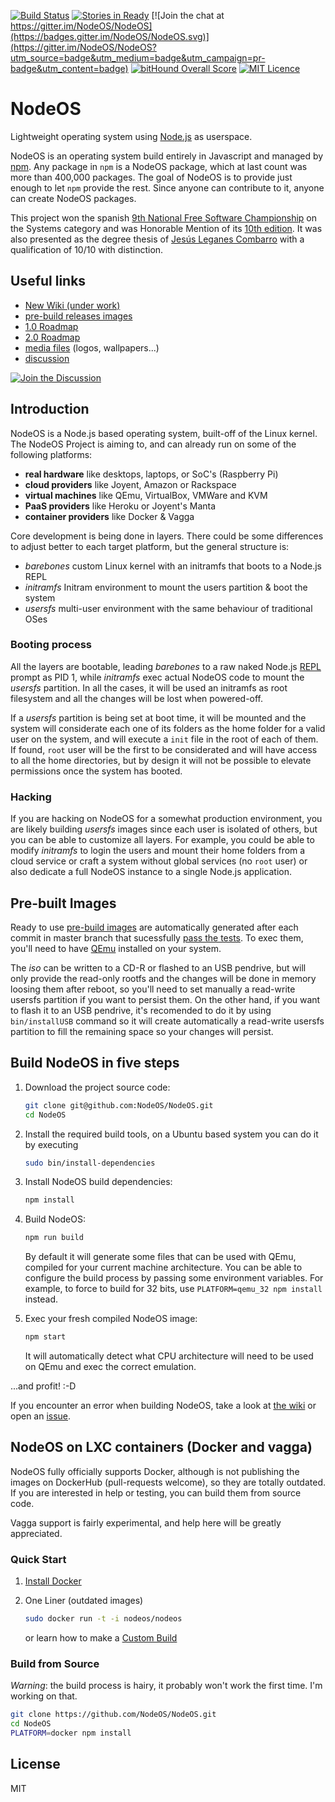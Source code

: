 <!---
NodeOS

Copyright (c) 2013-2017 Jacob Groundwater, Jesús Leganés-Combarro 'piranna' and
other contributors

MIT License
-->

[![Build Status](https://semaphoreapp.com/api/v1/projects/71d72807-779a-40d3-a8d4-523cd0a52eb3/356164/shields_badge.svg)](https://semaphoreapp.com/nodeos/nodeos)
[![Stories in Ready](https://badge.waffle.io/NodeOS/NodeOS.png?label=ready&title=Ready)](https://waffle.io/NodeOS/NodeOS)
[![Join the chat at https://gitter.im/NodeOS/NodeOS](https://badges.gitter.im/NodeOS/NodeOS.svg)](https://gitter.im/NodeOS/NodeOS?utm_source=badge&utm_medium=badge&utm_campaign=pr-badge&utm_content=badge)
[![bitHound Overall Score](https://www.bithound.io/github/NodeOS/NodeOS/badges/score.svg)](https://www.bithound.io/github/NodeOS/NodeOS)
[![MIT Licence](https://badges.frapsoft.com/os/mit/mit.svg)](https://opensource.org/licenses/mit-license.php)   

# NodeOS

Lightweight operating system using [Node.js](http://nodejs.org) as userspace.

NodeOS is an operating system build entirely in Javascript and managed by
[npm](https://www.npmjs.com). Any package in `npm` is a NodeOS package, which at
last count was more than 400,000 packages. The goal of NodeOS is to provide just
enough to let `npm` provide the rest. Since anyone can contribute to it, anyone
can create NodeOS packages.

This project won the spanish [9th National Free Software Championship](https://www.concursosoftwarelibre.org/1415)
on the Systems category and was Honorable Mention of its [10th edition](https://www.concursosoftwarelibre.org/1516).
It was also presented as the degree thesis of [Jesús Leganes Combarro](https://github.com/piranna)
with a qualification of 10/10 with distinction.

## Useful links

* [New Wiki (under work)](https://nodeos.gitbooks.io/nodeos)
* [pre-build releases images](https://github.com/NodeOS/NodeOS/releases)
* [1.0 Roadmap](https://github.com/NodeOS/NodeOS/issues/37)
* [2.0 Roadmap](https://github.com/NodeOS/NodeOS/issues/146)
* [media files](https://github.com/NodeOS/media) (logos, wallpapers...)
* [discussion](https://github.com/NodeOS/NodeOS/issues)

[![Join the Discussion](http://i.imgur.com/hUjSLXt.png)](https://github.com/NodeOS/NodeOS/issues)

## Introduction

NodeOS is a Node.js based operating system, built-off of the Linux kernel.
The NodeOS Project is aiming to, and can already run on some of the following
platforms:

- **real hardware** like desktops, laptops, or SoC's (Raspberry Pi)
- **cloud providers** like Joyent, Amazon or Rackspace
- **virtual machines** like QEmu, VirtualBox, VMWare and KVM
- **PaaS providers** like Heroku or Joyent's Manta
- **container providers** like Docker & Vagga

Core development is being done in layers. There could be some differences to
adjust better to each target platform, but the general structure is:

- *barebones* custom Linux kernel with an initramfs that boots to a Node.js REPL
- *initramfs* Initram environment to mount the users partition & boot the system
- *usersfs*   multi-user environment with the same behaviour of traditional OSes

### Booting process

All the layers are bootable, leading *barebones* to a raw naked Node.js
[REPL](http://nodejs.org/api/repl.html) prompt as PID 1, while *initramfs* exec
actual NodeOS code to mount the *usersfs* partition. In all the cases, it will
be used an initramfs as root filesystem and all the changes will be lost when
powered-off.

If a *usersfs* partition is being set at boot time, it will be mounted and the
system will considerate each one of its folders as the home folder for a valid
user on the system, and will execute a `init` file in the root of each of them.
If found, `root` user will be the first to be considerated and will have access
to all the home directories, but by design it will not be possible to elevate
permissions once the system has booted.

### Hacking

If you are hacking on NodeOS for a somewhat production environment, you are
likely building *usersfs* images since each user is isolated of others, but you
can be able to customize all layers. For example, you could be able to modify
*initramfs* to login the users and mount their home folders from a cloud service
or craft a system without global services (no `root` user) or also dedicate a
full NodeOS instance to a single Node.js application.


## Pre-built Images

Ready to use [pre-build images](https://github.com/NodeOS/NodeOS/releases) are
automatically generated after each commit in master branch that sucessfully
[pass the tests](https://semaphoreapp.com/nodeos/nodeos). To exec them, you'll
need to have [QEmu](http://wiki.qemu.org/Main_Page) installed on your system.

The *iso* can be written to a CD-R or flashed to an USB pendrive, but will only
provide the read-only rootfs and the changes will be done in memory loosing them
after reboot, so you'll need to set manually a read-write usersfs partition if
you want to persist them. On the other hand, if you want to flash it to an USB
pendrive, it's recomended to do it by using `bin/installUSB` command so it will
create automatically a read-write usersfs partition to fill the remaining space
so your changes will persist.

## Build NodeOS in five steps

1. Download the project source code:

   ```bash
   git clone git@github.com:NodeOS/NodeOS.git
   cd NodeOS
   ```

2. Install the required build tools, on a Ubuntu based system you can do it by
   executing

   ```bash
   sudo bin/install-dependencies
   ```

3. Install NodeOS build dependencies:

   ```bash
   npm install
   ```

4. Build NodeOS:

    ```bash
    npm run build
    ```

   By default it will generate some files that can be used with QEmu, compiled
   for your current machine architecture. You can be able to configure the build
   process by passing some environment variables. For example, to force to build
   for 32 bits, use `PLATFORM=qemu_32 npm install` instead.

5. Exec your fresh compiled NodeOS image:

   ```bash
   npm start
   ```

   It will automatically detect what CPU architecture will need to be used on
   QEmu and exec the correct emulation.

...and profit! :-D

If you encounter an error when building NodeOS, take a look at
[the wiki](https://github.com/NodeOS/NodeOS/wiki/Fixing-NodeOS-Build-Errors) or
open an [issue](https://github.com/NodeOS/NodeOS/issues).

## NodeOS on LXC containers (Docker and vagga)

NodeOS fully officially supports Docker, although is not publishing the images
on DockerHub (pull-requests welcome), so they are totally outdated. If you are
interested in help or testing, you can build them from source code.

Vagga support is fairly experimental, and help here will be greatly appreciated.

### Quick Start

1. [Install Docker](http://docs.docker.io/en/latest/installation/)
2. One Liner (outdated images)

   ```bash
   sudo docker run -t -i nodeos/nodeos
   ```

   or learn how to make a [Custom Build](http://node-os.com/blog/get-involved)

### Build from Source

*Warning*: the build process is hairy, it probably won't work the first time.
I'm working on that.

```bash
git clone https://github.com/NodeOS/NodeOS.git
cd NodeOS
PLATFORM=docker npm install
```

## License

MIT
